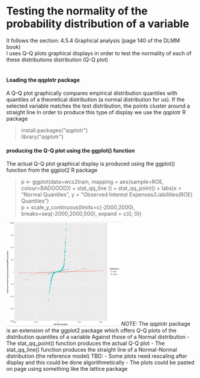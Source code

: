 # Testing the normality of the probability distribution of a variable
It follows the section: 4.5.4 Graphical analysis (page 140 of the DLMM book)<br>
I uses Q–Q plots graphical displays
in order to test the normality of each of these distributions distribution (Q-Q plot)  <br><br>

#### Loading the qqplotr package
A Q–Q plot graphically compares empirical distribution quantiles with quantiles of a theoretical distribution (a normal distribution for us). If the selected
variable matches the test distribution, the points cluster around a straight line
In order to produce this type of display we use the qqplotr R package
> install.packages("qqplotr")<br>
> library("qqplotr")<br>

#### producing the Q-Q plot using the ggplot() function
The actual Q-Q plot graphical display is produced using the ggplot() function from the ggplot2 R package

> p <- ggplot(data=wcs2train, mapping = aes(sample=ROE, colour=BADGOOD)) + stat_qq_line () + stat_qq_point() + labs(x = "Normal Quantiles", y = "Observed Interest Expenses/Liabilities(ROE) Quantiles")<br>
> p + scale_y_continuous(limits=c(-2000,2000), breaks=seq(-2000,2000,500), expand = c(0, 0))<br>

<img src="./assets/Fig_4_13_Page 145_ROE_Q-Q.JPG" alt="drawing" width="60%"/>
<em>NOTE:</em> The qqplotr package is an extension of the ggplot2 package which offers Q-Q plots of the distribution quantiles of a variable
Against those of a Normal distribution
- The stat_qq_point() function produces the actual Q-Q plot
- The stat_qq_line() function produces the straight line of a Normal-Normal distribution (the reference model)
TBD:
- Some plots need rescaling after display and this could be done algorithmetically
- The plots could be pasted on page using something like the lattice package

